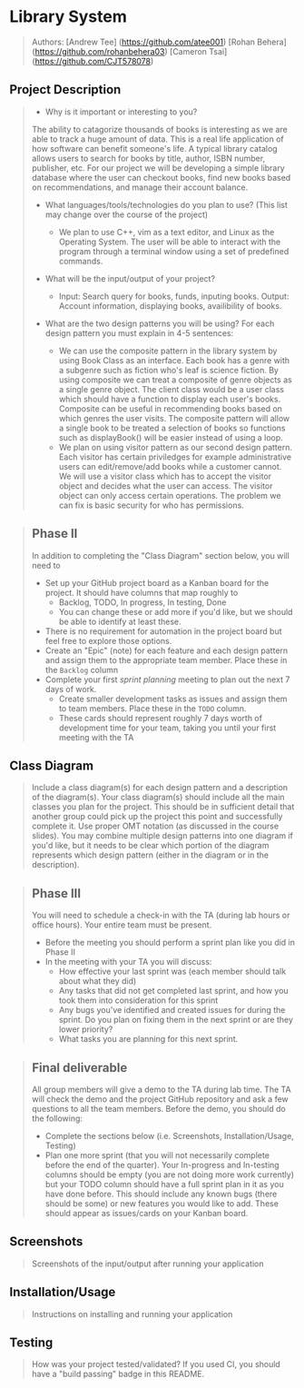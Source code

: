 # Library System 
 > Authors: 
 > [Andrew Tee] (https://github.com/atee001) [Rohan Behera] (https://github.com/rohanbehera03) [Cameron Tsai] (https://github.com/CJT578078)
 >  
## Project Description
 > * Why is it important or interesting to you?
 > 
 > The ability to catagorize thousands of books is interesting as we are able to track a huge amount of data. This is a real life application of how software can benefit someone's life. A typical library catalog allows users to search for books by title, author, ISBN number, publisher, etc. For our project we will be developing a simple library database where the user can checkout books, find new books based on recommendations, and manage their account balance. 
 > 
 > * What languages/tools/technologies do you plan to use? (This list may change over the course of the project)
 >   * We plan to use C++, vim as a text editor, and Linux as the Operating System. The user will be able to interact with the program through a terminal window using a set of predefined commands.
 >   
 > * What will be the input/output of your project?
 >   * Input: Search query for books, funds, inputing books. Output: Account information, displaying books, availibility of books.
 > 
 > * What are the two design patterns you will be using? For each design pattern you must explain in 4-5 sentences:
 >   * We can use the composite pattern in the library system by using Book Class as an interface. Each book has a genre with a subgenre such as fiction who's leaf is science fiction. By using composite we can treat a composite of genre objects as a single genre object. The client class would be a user class which should have a function to display each user's books. Composite can be useful in recommending books based on which genres the user visits. The composite pattern will allow a single book to be treated a selection of books so functions such as displayBook() will be easier instead of using a loop. 
 >   * We plan on using visitor pattern as our second design pattern. Each visitor has certain priviledges for example administrative users can edit/remove/add books while a customer cannot. We will use a visitor class which has to accept the visitor object and decides what the user can access. The visitor object can only access certain operations. The problem we can fix is basic security for who has permissions. 

 > ## Phase II
 > In addition to completing the "Class Diagram" section below, you will need to 
 > * Set up your GitHub project board as a Kanban board for the project. It should have columns that map roughly to 
 >   * Backlog, TODO, In progress, In testing, Done
 >   * You can change these or add more if you'd like, but we should be able to identify at least these.
 > * There is no requirement for automation in the project board but feel free to explore those options.
 > * Create an "Epic" (note) for each feature and each design pattern and assign them to the appropriate team member. Place these in the `Backlog` column
 > * Complete your first *sprint planning* meeting to plan out the next 7 days of work.
 >   * Create smaller development tasks as issues and assign them to team members. Place these in the `TODO` column.
 >   * These cards should represent roughly 7 days worth of development time for your team, taking you until your first meeting with the TA
## Class Diagram
 > Include a class diagram(s) for each design pattern and a description of the diagram(s). Your class diagram(s) should include all the main classes you plan for the project. This should be in sufficient detail that another group could pick up the project this point and successfully complete it. Use proper OMT notation (as discussed in the course slides). You may combine multiple design patterns into one diagram if you'd like, but it needs to be clear which portion of the diagram represents which design pattern (either in the diagram or in the description). 
 
 > ## Phase III
 > You will need to schedule a check-in with the TA (during lab hours or office hours). Your entire team must be present. 
 > * Before the meeting you should perform a sprint plan like you did in Phase II
 > * In the meeting with your TA you will discuss: 
 >   - How effective your last sprint was (each member should talk about what they did)
 >   - Any tasks that did not get completed last sprint, and how you took them into consideration for this sprint
 >   - Any bugs you've identified and created issues for during the sprint. Do you plan on fixing them in the next sprint or are they lower priority?
 >   - What tasks you are planning for this next sprint.

 > ## Final deliverable
 > All group members will give a demo to the TA during lab time. The TA will check the demo and the project GitHub repository and ask a few questions to all the team members. 
 > Before the demo, you should do the following:
 > * Complete the sections below (i.e. Screenshots, Installation/Usage, Testing)
 > * Plan one more sprint (that you will not necessarily complete before the end of the quarter). Your In-progress and In-testing columns should be empty (you are not doing more work currently) but your TODO column should have a full sprint plan in it as you have done before. This should include any known bugs (there should be some) or new features you would like to add. These should appear as issues/cards on your Kanban board. 
 
 ## Screenshots
 > Screenshots of the input/output after running your application
 ## Installation/Usage
 > Instructions on installing and running your application
 ## Testing
 > How was your project tested/validated? If you used CI, you should have a "build passing" badge in this README.
 
